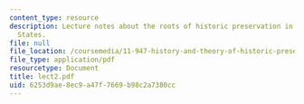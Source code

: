 ```yaml
---
content_type: resource
description: Lecture notes about the roots of historic preservation in the United
  States.
file: null
file_location: /coursemedia/11-947-history-and-theory-of-historic-preservation-spring-2007/6253d9ae8ec9a47f7669b98c2a7380cc_lect2.pdf
file_type: application/pdf
resourcetype: Document
title: lect2.pdf
uid: 6253d9ae-8ec9-a47f-7669-b98c2a7380cc
---
```

